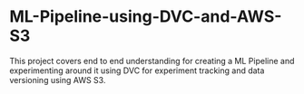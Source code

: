 # ML-Pipeline-using-DVC-and-AWS-S3
This project covers end to end understanding for creating a ML Pipeline and experimenting around it using DVC for experiment tracking and data versioning using AWS S3.
